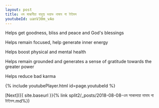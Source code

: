 ```yaml
---
layout: post
title: ওম মান্ধানীয়া বাহুল্য ভয়াভ নামায গা টাইমস
youtubeId: uanV30m_vAo
---
```

 
 
Helps get goodness, bliss and peace and God's blessings
 
Helps remain focused, help generate inner energy 
 
Helps boost physical and mental health 
 
Helps remain grounded and generates a sense of gratitude towards the greater power 
 
Helps reduce bad karma
 
 
 
 


{% include youtubePlayer.html id=page.youtubeId %}
 
[Next]({{ site.baseurl }}{% link  split2/_posts/2018-08-08-ওম সাকালায়া নামায গা টাইমস.md%})
 
